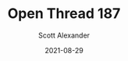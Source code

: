 ---
layout: podcast
title: "Open Thread 187"
author: Scott Alexander
description: https://astralcodexten.substack.com/p/open-thread-187
date: 2021-08-29
length: 320259
duration: 80
guid: open-thread-187
---